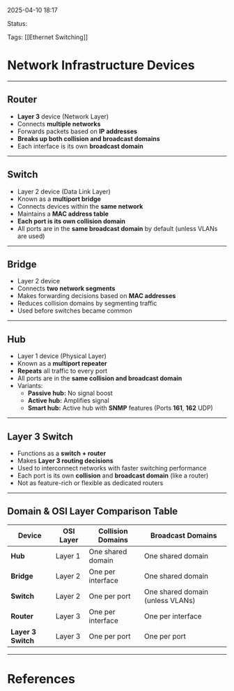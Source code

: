 2025-04-10 18:17

Status:

Tags: [[Ethernet Switching]]

# Network Infrastructure Devices

---

## Router

- **Layer 3** device (Network Layer)
- Connects **multiple networks**
- Forwards packets based on **IP addresses**
- **Breaks up both collision and broadcast domains**
- Each interface is its own **broadcast domain**

---

## Switch

- Layer 2 device (Data Link Layer)
- Known as a **multiport bridge**
- Connects devices within the **same network**
- Maintains a **MAC address table**
- **Each port is its own collision domain**
- All ports are in the **same broadcast domain** by default (unless VLANs are used)

---

## Bridge

- Layer 2 device
- Connects **two network segments**
- Makes forwarding decisions based on **MAC addresses**
- Reduces collision domains by segmenting traffic
- Used before switches became common

---

## Hub

- Layer 1 device (Physical Layer)
- Known as a **multiport repeater**
- **Repeats** all traffic to every port
- All ports are in the **same collision and broadcast domain**
- Variants:
  - **Passive hub:** No signal boost
  - **Active hub:** Amplifies signal
  - **Smart hub:** Active hub with **SNMP** features (Ports **161**, **162** UDP)

---

## Layer 3 Switch

- Functions as a **switch + router**
- Makes **Layer 3 routing decisions**
- Used to interconnect networks with faster switching performance
- Each port is its own **collision** and **broadcast domain** (like a router)
- Not as feature-rich or flexible as dedicated routers

---

## Domain & OSI Layer Comparison Table

| Device         | OSI Layer | Collision Domains       | Broadcast Domains        |
|----------------|-----------|--------------------------|---------------------------|
| **Hub**        | Layer 1   | One shared domain        | One shared domain         |
| **Bridge**     | Layer 2   | One per interface        | One shared domain         |
| **Switch**     | Layer 2   | One per port             | One shared domain (unless VLANs) |
| **Router**     | Layer 3   | One per interface        | One per interface         |
| **Layer 3 Switch** | Layer 3 | One per port             | One per port              |

---

# References
